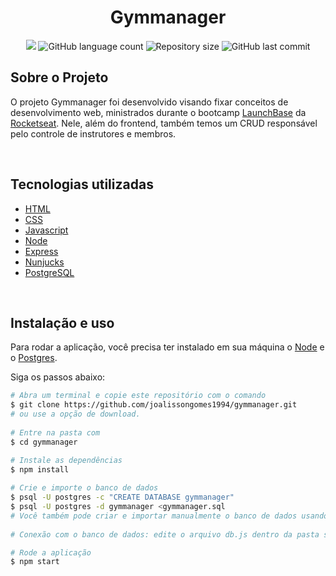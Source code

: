 

<!-- Logotipo -->
<h1 align="center">
  Gymmanager
</h1>

<!-- Badges -->
<p align="center">
<img src="https://img.shields.io/badge/made%20by-Joalisson%20Gomes-7159c1?style=flat-square">
  <img alt="GitHub language count" src="https://img.shields.io/github/languages/count/joalissongomes1994/coffee-delivery?color=7159c1&style=flat-square">
  <img alt="Repository size" src="https://img.shields.io/github/repo-size/joalissongomes1994/coffee-delivery?color=7159c1&style=flat-square">
  <img alt="GitHub last commit" src="https://img.shields.io/github/last-commit/joalissongomes1994/coffee-delivery?color=7159c1&style=flat-square">
</p>

<!-- Sobre o Projeto -->
## Sobre o Projeto

O projeto Gymmanager foi desenvolvido visando fixar conceitos de desenvolvimento web, ministrados durante o bootcamp [LaunchBase](https://rocketseat.com.br/launchbase) da [Rocketseat](https://rocketseat.com.br/). Nele, além do frontend, também temos um CRUD responsável pelo controle de instrutores e membros.

<br>

## Tecnologias utilizadas

- [HTML](https://devdocs.io/html/)
- [CSS](https://devdocs.io/css/)
- [Javascript](https://devdocs.io/javascript/)
- [Node](https://nodejs.org/en/)
- [Express](https://expressjs.com/)
- [Nunjucks](https://mozilla.github.io/nunjucks/)
- [PostgreSQL](https://www.postgresql.org/)

<br>

## Instalação e uso

Para rodar a aplicação, você precisa ter instalado em sua máquina o [Node](https://nodejs.org/en/) e o [Postgres](https://www.postgresql.org/).

Siga os passos abaixo:
```bash
# Abra um terminal e copie este repositório com o comando
$ git clone https://github.com/joalissongomes1994/gymmanager.git
# ou use a opção de download.
    
# Entre na pasta com 
$ cd gymmanager

# Instale as dependências
$ npm install
    
# Crie e importe o banco de dados
$ psql -U postgres -c "CREATE DATABASE gymmanager"
$ psql -U postgres -d gymmanager <gymmanager.sql
# Você também pode criar e importar manualmente o banco de dados usando o Postbird ou pgAdmin.
    
# Conexão com o banco de dados: edite o arquivo db.js dentro da pasta src/config com o seu user e password do Postgres.

# Rode a aplicação
$ npm start
```

<br>
